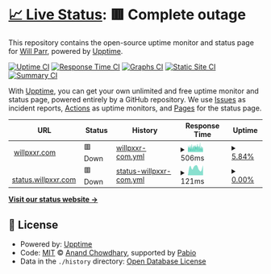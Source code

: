 # [📈 Live Status](https://status.willpxxr.com): <!--live status--> **🟥 Complete outage**

This repository contains the open-source uptime monitor and status page for [Will Parr](willpxxr.com), powered by [Upptime](https://github.com/upptime/upptime).

[![Uptime CI](https://github.com/willpxxr/status.willpxxr.com/workflows/Uptime%20CI/badge.svg)](https://github.com/willpxxr/status.willpxxr.com/actions?query=workflow%3A%22Uptime+CI%22)
[![Response Time CI](https://github.com/willpxxr/status.willpxxr.com/workflows/Response%20Time%20CI/badge.svg)](https://github.com/willpxxr/status.willpxxr.com/actions?query=workflow%3A%22Response+Time+CI%22)
[![Graphs CI](https://github.com/willpxxr/status.willpxxr.com/workflows/Graphs%20CI/badge.svg)](https://github.com/willpxxr/status.willpxxr.com/actions?query=workflow%3A%22Graphs+CI%22)
[![Static Site CI](https://github.com/willpxxr/status.willpxxr.com/workflows/Static%20Site%20CI/badge.svg)](https://github.com/willpxxr/status.willpxxr.com/actions?query=workflow%3A%22Static+Site+CI%22)
[![Summary CI](https://github.com/willpxxr/status.willpxxr.com/workflows/Summary%20CI/badge.svg)](https://github.com/willpxxr/status.willpxxr.com/actions?query=workflow%3A%22Summary+CI%22)

With [Upptime](https://upptime.js.org), you can get your own unlimited and free uptime monitor and status page, powered entirely by a GitHub repository. We use [Issues](https://github.com/willpxxr/status.willpxxr.com/issues) as incident reports, [Actions](https://github.com/willpxxr/status.willpxxr.com/actions) as uptime monitors, and [Pages](https://status.willpxxr.com) for the status page.

<!--start: status pages-->
<!-- This summary is generated by Upptime (https://github.com/upptime/upptime) -->
<!-- Do not edit this manually, your changes will be overwritten -->
<!-- prettier-ignore -->
| URL | Status | History | Response Time | Uptime |
| --- | ------ | ------- | ------------- | ------ |
| <img alt="" src="https://icons.duckduckgo.com/ip3/willpxxr.com.ico" height="13"> [willpxxr.com](https://willpxxr.com) | 🟥 Down | [willpxxr-com.yml](https://github.com/willpxxr/status.willpxxr.com/commits/HEAD/history/willpxxr-com.yml) | <details><summary><img alt="Response time graph" src="./graphs/willpxxr-com/response-time-week.png" height="20"> 506ms</summary><br><a href="https://status.willpxxr.com/history/willpxxr-com"><img alt="Response time 571" src="https://img.shields.io/endpoint?url=https%3A%2F%2Fraw.githubusercontent.com%2Fwillpxxr%2Fstatus.willpxxr.com%2FHEAD%2Fapi%2Fwillpxxr-com%2Fresponse-time.json"></a><br><a href="https://status.willpxxr.com/history/willpxxr-com"><img alt="24-hour response time 463" src="https://img.shields.io/endpoint?url=https%3A%2F%2Fraw.githubusercontent.com%2Fwillpxxr%2Fstatus.willpxxr.com%2FHEAD%2Fapi%2Fwillpxxr-com%2Fresponse-time-day.json"></a><br><a href="https://status.willpxxr.com/history/willpxxr-com"><img alt="7-day response time 506" src="https://img.shields.io/endpoint?url=https%3A%2F%2Fraw.githubusercontent.com%2Fwillpxxr%2Fstatus.willpxxr.com%2FHEAD%2Fapi%2Fwillpxxr-com%2Fresponse-time-week.json"></a><br><a href="https://status.willpxxr.com/history/willpxxr-com"><img alt="30-day response time 534" src="https://img.shields.io/endpoint?url=https%3A%2F%2Fraw.githubusercontent.com%2Fwillpxxr%2Fstatus.willpxxr.com%2FHEAD%2Fapi%2Fwillpxxr-com%2Fresponse-time-month.json"></a><br><a href="https://status.willpxxr.com/history/willpxxr-com"><img alt="1-year response time 571" src="https://img.shields.io/endpoint?url=https%3A%2F%2Fraw.githubusercontent.com%2Fwillpxxr%2Fstatus.willpxxr.com%2FHEAD%2Fapi%2Fwillpxxr-com%2Fresponse-time-year.json"></a></details> | <details><summary><a href="https://status.willpxxr.com/history/willpxxr-com">5.84%</a></summary><a href="https://status.willpxxr.com/history/willpxxr-com"><img alt="All-time uptime 70.26%" src="https://img.shields.io/endpoint?url=https%3A%2F%2Fraw.githubusercontent.com%2Fwillpxxr%2Fstatus.willpxxr.com%2FHEAD%2Fapi%2Fwillpxxr-com%2Fuptime.json"></a><br><a href="https://status.willpxxr.com/history/willpxxr-com"><img alt="24-hour uptime 6.24%" src="https://img.shields.io/endpoint?url=https%3A%2F%2Fraw.githubusercontent.com%2Fwillpxxr%2Fstatus.willpxxr.com%2FHEAD%2Fapi%2Fwillpxxr-com%2Fuptime-day.json"></a><br><a href="https://status.willpxxr.com/history/willpxxr-com"><img alt="7-day uptime 5.84%" src="https://img.shields.io/endpoint?url=https%3A%2F%2Fraw.githubusercontent.com%2Fwillpxxr%2Fstatus.willpxxr.com%2FHEAD%2Fapi%2Fwillpxxr-com%2Fuptime-week.json"></a><br><a href="https://status.willpxxr.com/history/willpxxr-com"><img alt="30-day uptime 48.71%" src="https://img.shields.io/endpoint?url=https%3A%2F%2Fraw.githubusercontent.com%2Fwillpxxr%2Fstatus.willpxxr.com%2FHEAD%2Fapi%2Fwillpxxr-com%2Fuptime-month.json"></a><br><a href="https://status.willpxxr.com/history/willpxxr-com"><img alt="1-year uptime 70.26%" src="https://img.shields.io/endpoint?url=https%3A%2F%2Fraw.githubusercontent.com%2Fwillpxxr%2Fstatus.willpxxr.com%2FHEAD%2Fapi%2Fwillpxxr-com%2Fuptime-year.json"></a></details>
| <img alt="" src="https://icons.duckduckgo.com/ip3/status.willpxxr.com.ico" height="13"> [status.willpxxr.com](https://status.willpxxr.com) | 🟥 Down | [status-willpxxr-com.yml](https://github.com/willpxxr/status.willpxxr.com/commits/HEAD/history/status-willpxxr-com.yml) | <details><summary><img alt="Response time graph" src="./graphs/status-willpxxr-com/response-time-week.png" height="20"> 121ms</summary><br><a href="https://status.willpxxr.com/history/status-willpxxr-com"><img alt="Response time 104" src="https://img.shields.io/endpoint?url=https%3A%2F%2Fraw.githubusercontent.com%2Fwillpxxr%2Fstatus.willpxxr.com%2FHEAD%2Fapi%2Fstatus-willpxxr-com%2Fresponse-time.json"></a><br><a href="https://status.willpxxr.com/history/status-willpxxr-com"><img alt="24-hour response time 156" src="https://img.shields.io/endpoint?url=https%3A%2F%2Fraw.githubusercontent.com%2Fwillpxxr%2Fstatus.willpxxr.com%2FHEAD%2Fapi%2Fstatus-willpxxr-com%2Fresponse-time-day.json"></a><br><a href="https://status.willpxxr.com/history/status-willpxxr-com"><img alt="7-day response time 121" src="https://img.shields.io/endpoint?url=https%3A%2F%2Fraw.githubusercontent.com%2Fwillpxxr%2Fstatus.willpxxr.com%2FHEAD%2Fapi%2Fstatus-willpxxr-com%2Fresponse-time-week.json"></a><br><a href="https://status.willpxxr.com/history/status-willpxxr-com"><img alt="30-day response time 104" src="https://img.shields.io/endpoint?url=https%3A%2F%2Fraw.githubusercontent.com%2Fwillpxxr%2Fstatus.willpxxr.com%2FHEAD%2Fapi%2Fstatus-willpxxr-com%2Fresponse-time-month.json"></a><br><a href="https://status.willpxxr.com/history/status-willpxxr-com"><img alt="1-year response time 104" src="https://img.shields.io/endpoint?url=https%3A%2F%2Fraw.githubusercontent.com%2Fwillpxxr%2Fstatus.willpxxr.com%2FHEAD%2Fapi%2Fstatus-willpxxr-com%2Fresponse-time-year.json"></a></details> | <details><summary><a href="https://status.willpxxr.com/history/status-willpxxr-com">0.00%</a></summary><a href="https://status.willpxxr.com/history/status-willpxxr-com"><img alt="All-time uptime 0.00%" src="https://img.shields.io/endpoint?url=https%3A%2F%2Fraw.githubusercontent.com%2Fwillpxxr%2Fstatus.willpxxr.com%2FHEAD%2Fapi%2Fstatus-willpxxr-com%2Fuptime.json"></a><br><a href="https://status.willpxxr.com/history/status-willpxxr-com"><img alt="24-hour uptime 0.00%" src="https://img.shields.io/endpoint?url=https%3A%2F%2Fraw.githubusercontent.com%2Fwillpxxr%2Fstatus.willpxxr.com%2FHEAD%2Fapi%2Fstatus-willpxxr-com%2Fuptime-day.json"></a><br><a href="https://status.willpxxr.com/history/status-willpxxr-com"><img alt="7-day uptime 0.00%" src="https://img.shields.io/endpoint?url=https%3A%2F%2Fraw.githubusercontent.com%2Fwillpxxr%2Fstatus.willpxxr.com%2FHEAD%2Fapi%2Fstatus-willpxxr-com%2Fuptime-week.json"></a><br><a href="https://status.willpxxr.com/history/status-willpxxr-com"><img alt="30-day uptime 0.00%" src="https://img.shields.io/endpoint?url=https%3A%2F%2Fraw.githubusercontent.com%2Fwillpxxr%2Fstatus.willpxxr.com%2FHEAD%2Fapi%2Fstatus-willpxxr-com%2Fuptime-month.json"></a><br><a href="https://status.willpxxr.com/history/status-willpxxr-com"><img alt="1-year uptime 0.00%" src="https://img.shields.io/endpoint?url=https%3A%2F%2Fraw.githubusercontent.com%2Fwillpxxr%2Fstatus.willpxxr.com%2FHEAD%2Fapi%2Fstatus-willpxxr-com%2Fuptime-year.json"></a></details>

<!--end: status pages-->

[**Visit our status website →**](https://status.willpxxr.com)

## 📄 License

- Powered by: [Upptime](https://github.com/upptime/upptime)
- Code: [MIT](./LICENSE) © [Anand Chowdhary](https://anandchowdhary.com), supported by [Pabio](https://pabio.com)
- Data in the `./history` directory: [Open Database License](https://opendatacommons.org/licenses/odbl/1-0/)
